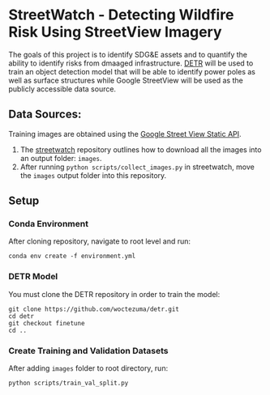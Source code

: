 # StreetWatch - Detecting Wildfire Risk Using StreetView Imagery

The goals of this project is to identify SDG&E assets and to quantify the ability to identify risks from dmaaged infrastructure. [DETR](https://github.com/facebookresearch/detr/) will be used to train an object detection model that will be able to identify power poles as well as surface structures while Google StreetView will be used as the publicly accessible data source.

## Data Sources:
Training images are obtained using the [Google Street View Static API](https://developers.google.com/maps/documentation/streetview/overview).

1. The [streetwatch](https://github.com/pdashk/streetwatch) repository outlines how to download all the images into an output folder: `images`.
2. After running `python scripts/collect_images.py` in streetwatch, move the `images` output folder into this repository.


## Setup

### Conda Environment
After cloning repository, navigate to root level and run:
```
conda env create -f environment.yml
```

### DETR Model
You must clone the DETR repository in order to train the model:
```
git clone https://github.com/woctezuma/detr.git
cd detr
git checkout finetune
cd ..
```

### Create Training and Validation Datasets
After adding `images` folder to root directory, run:
```
python scripts/train_val_split.py
```





